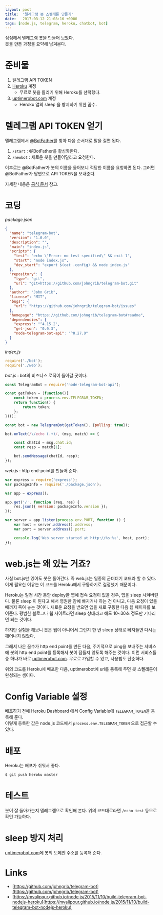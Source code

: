 ```yaml
---
layout: post
title:  "텔레그램 봇 스켈레톤 만들기"
date:   2017-03-12 21:08:16 +0900
tags: [node.js, telegram, heroku, chatbot, bot]
---
```


심심해서 텔레그램 봇을 만들어 보았다.  
봇을 만든 과정을 요약해 남겨본다.

# 준비물
1. 텔레그램 API TOKEN
1. [Heroku](https://heroku.com/) 계정
    * 무료로 봇을 돌리기 위해 Heroku를 선택했다.
1. [uptimerobot.com](https://uptimerobot.com/) 계정
    * Heroku 앱의 sleep 을 방지하기 위한 꼼수.

# 텔레그램 API TOKEN 얻기
텔레그램에서 [@BotFather](https://telegram.me/botfather)를 찾아 다음 순서대로 말을 걸면 된다.

1. `/start` : @BotFather를 활성화한다.
1. `/newbot` : 새로운 봇을 만들어달라고 요청한다.

이후로는 @BotFather가 봇의 이름을 물어보니 적당한 이름을 요청하면 된다.
그러면 @BotFather가 답변으로 API TOKEN을 보내준다.

자세한 내용은 [공식 문서](https://core.telegram.org/bots) 참고.

# 코딩

*package.json*
```json
{
  "name": "telegram-bot",
  "version": "1.0.0",
  "description": "",
  "main": "index.js",
  "scripts": {
    "test": "echo \"Error: no test specified\" && exit 1",
    "start": "node index.js",
    "dev_start": "export $(cat .config) && node index.js"
  },
  "repository": {
    "type": "git",
    "url": "git+https://github.com/johngrib/telegram-bot.git"
  },
  "author": "John Grib",
  "license": "MIT",
  "bugs": {
    "url": "https://github.com/johngrib/telegram-bot/issues"
  },
  "homepage": "https://github.com/johngrib/telegram-bot#readme",
  "dependencies": {
    "express": "^4.15.2",
    "get-json": "0.0.3",
    "node-telegram-bot-api": "^0.27.0"
  }
}
```

*index.js*
```javascript
require('./bot');
require('./web');
```

*bot.js* : bot의 비즈니스 로직이 들어갈 곳이다.

```javascript
const TelegramBot = require('node-telegram-bot-api');

const getToken = (function(){
    const token = process.env.TELEGRAM_TOKEN;
    return function() {
        return token;
    };
})();

const bot = new TelegramBot(getToken(), {polling: true});

bot.onText(/\/echo (.+)/, (msg, match) => {

    const chatId = msg.chat.id;
    const resp = match[1];

    bot.sendMessage(chatId, resp);
});
```

*web.js* : http end-point를 만들어 준다.
```javascript
var express = require('express');
var packageInfo = require('./package.json');

var app = express();

app.get('/', function (req, res) {
    res.json({ version: packageInfo.version });
});

var server = app.listen(process.env.PORT, function () {
    var host = server.address().address;
    var port = server.address().port;

    console.log('Web server started at http://%s:%s', host, port);
});
```

# web.js는 왜 있는 거죠?

사실 bot.js만 있어도 봇은 돌아간다. 즉 web.js는 일종의 군더더기 코드라 할 수 있다.  
이게 필요한 이유는 이 코드를 Heroku에서 구동하기로 결정했기 때문이다.  

Heroku는 일정 시간 동안 deploy한 앱에 접속 요청이 없을 경우, 앱을 sleep 시켜버린다.
물론 sleep 이 된다고 해서 영원한 잠에 빠지거나 하는 건 아니고, 다음 요청이 있을 때까지 죽여 놓는 것이다.
새로운 요청을 받으면 앱을 새로 구동한 다음 웹 페이지를 보여준다.
평범한 블로그나 웹 사이트라면 sleep 상태라고 해도 10~30초 정도만 기다리면 되는 것이다.

하지만 실험을 해보니 봇은 웹이 아니어서 그런지 한 번 sleep 상태로 빠져들면 다시는 깨어나지 않았다.

그래서 나온 꼼수가 http end point를 만든 다음, 주기적으로 ping을 보내주는 서비스에 봇의 http end point를 등록해서 봇이 잠들지 않도록 해주는 것이다. 이런 서비스들 중 하나가 바로 [uptimerobot.com](https://uptimerobot.com/). 무료로 가입할 수 있고, 사용법도 단순하다.

위의 코드를 Heroku에 배포한 다음, uptimerobot에 uri를 등록해 두면 봇 스켈레톤이 완성되는 셈이다.

# Config Variable 설정

배포하기 전에 Heroku Dashboard 에서 Config Variable에 `TELEGRAM_TOKEN`을 등록해 준다.  
이렇게 등록한 값은 node.js 코드에서 `process.env.TELEGRAM_TOKEN` 으로 접근할 수 있다.

# 배포

Heroku는 배포가 쉬워서 좋다.
```sh
$ git push heroku master
```

# 테스트

봇이 잘 돌아가는지 텔레그램으로 확인해 본다. 위의 코드대로라면 `/echo test` 등으로 확인 가능하다.

# sleep 방지 처리

[uptimerobot.com](https://uptimerobot.com/)에 봇의 도메인 주소를 등록해 준다.


# Links
* [https://github.com/johngrib/telegram-bot](https://github.com/johngrib/telegram-bot)
* [https://mvalipour.github.io/node.js/2015/11/10/build-telegram-bot-nodejs-heroku](https://mvalipour.github.io/node.js/2015/11/10/build-telegram-bot-nodejs-heroku)

